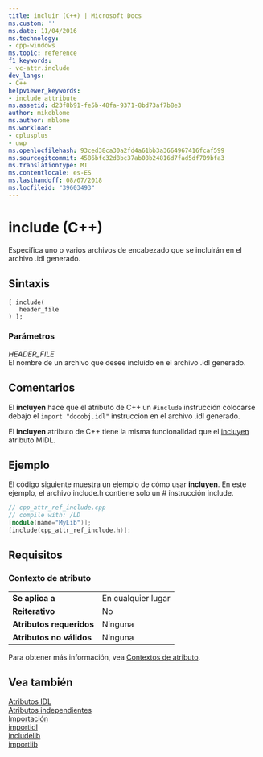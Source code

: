 ```yaml
---
title: incluir (C++) | Microsoft Docs
ms.custom: ''
ms.date: 11/04/2016
ms.technology:
- cpp-windows
ms.topic: reference
f1_keywords:
- vc-attr.include
dev_langs:
- C++
helpviewer_keywords:
- include attribute
ms.assetid: d23f8b91-fe5b-48fa-9371-8bd73af7b8e3
author: mikeblome
ms.author: mblome
ms.workload:
- cplusplus
- uwp
ms.openlocfilehash: 93ced38ca30a2fd4a61bb3a3664967416fcaf599
ms.sourcegitcommit: 4586bfc32d8bc37ab08b24816d7fad5df709bfa3
ms.translationtype: MT
ms.contentlocale: es-ES
ms.lasthandoff: 08/07/2018
ms.locfileid: "39603493"
---
```

# <a name="include-c"></a>include (C++)
Especifica uno o varios archivos de encabezado que se incluirán en el archivo .idl generado.  
  
## <a name="syntax"></a>Sintaxis  
  
```  
[ include(  
   header_file  
) ];  
```  
  
### <a name="parameters"></a>Parámetros  
 *HEADER_FILE*  
 El nombre de un archivo que desee incluido en el archivo .idl generado.  
  
## <a name="remarks"></a>Comentarios  
 El **incluyen** hace que el atributo de C++ un `#include` instrucción colocarse debajo el `import "docobj.idl"` instrucción en el archivo .idl generado.  
  
 El **incluyen** atributo de C++ tiene la misma funcionalidad que el [incluyen](http://msdn.microsoft.com/library/windows/desktop/aa367052) atributo MIDL.  
  
## <a name="example"></a>Ejemplo  
 El código siguiente muestra un ejemplo de cómo usar **incluyen**. En este ejemplo, el archivo include.h contiene solo un # instrucción include.  
  
```cpp  
// cpp_attr_ref_include.cpp  
// compile with: /LD  
[module(name="MyLib")];  
[include(cpp_attr_ref_include.h)];  
```  
  
## <a name="requirements"></a>Requisitos  
  
### <a name="attribute-context"></a>Contexto de atributo  
  
|||  
|-|-|  
|**Se aplica a**|En cualquier lugar|  
|**Reiterativo**|No|  
|**Atributos requeridos**|Ninguna|  
|**Atributos no válidos**|Ninguna|  
  
 Para obtener más información, vea [Contextos de atributo](../windows/attribute-contexts.md).  
  
## <a name="see-also"></a>Vea también  
 [Atributos IDL](../windows/idl-attributes.md)   
 [Atributos independientes](../windows/stand-alone-attributes.md)   
 [Importación](../windows/import.md)   
 [importidl](../windows/importidl.md)   
 [includelib](../windows/includelib-cpp.md)   
 [importlib](../windows/importlib.md)   